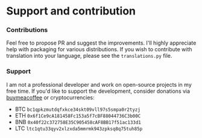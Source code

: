 # Support and contribution

### Contributions

Feel free to propose PR and suggest the improvements. I'll highly appreciate help with packaging for various distributions. If you wish to contribute with translation into your language, please see the `translations.py` file.

### Support

I am not a professional developer and work on open-source projects in my free time. If you'd like to support the development, consider donations via [buymeacoffee](https://www.buymeacoffee.com/angryprofessor) or cryptocurrencies:

* BTC `bc1qpkzmutdqfxkce34skt09vll97s5smpa0r2tyzj`
* ETH `0x6f1Ce9cA181458Fc153a5f7cBF88044736C3b00C`
* BNB `0x40f22c372758E35C905458cAF8BB17f51ac133d1`
* LTC `ltc1qtu33qyv2xlzxda5mmrmk943zpksq8q75tuh85p`
